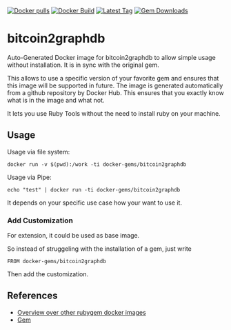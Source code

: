 [![Docker pulls](https://img.shields.io/docker/pulls/rubygem/bitcoin2graphdb.svg)](https://hub.docker.com/r/rubygem/bitcoin2graphdb/)
[![Docker Build](https://img.shields.io/docker/automated/rubygem/bitcoin2graphdb.svg)](https://hub.docker.com/r/rubygem/bitcoin2graphdb/)
[![Latest Tag](https://img.shields.io/github/tag/docker-rubygem/bitcoin2graphdb.svg)](https://hub.docker.com/r/rubygem/bitcoin2graphdb/)
[![Gem Downloads](https://img.shields.io/gem/dt/bitcoin2graphdb.svg)](https://rubygems.org/gems/bitcoin2graphdb/)
# bitcoin2graphdb

Auto-Generated Docker image for bitcoin2graphdb to allow simple usage without installation.
It is in sync with the original gem.

This allows to use a specific version of your favorite gem and ensures that this image will be supported in future.
The image is generated automatically from a github repository by Docker Hub.
This ensures that you exactly know what is in the image and what not.

It lets you use Ruby Tools without the need to install ruby on your machine.

## Usage

Usage via file system:

`docker run -v $(pwd):/work -ti docker-gems/bitcoin2graphdb`

Usage via Pipe:

`echo "test" | docker run -ti docker-gems/bitcoin2graphdb`

It depends on your specific use case how your want to use it.

### Add Customization

For extension, it could be used as base image.

So instead of struggeling with the installation of a gem, just write

`FROM docker-gems/bitcoin2graphdb`

Then add the customization.

## References

 - [Overview over other rubygem docker images](https://github.com/thinkbot/docker-rubygem)
 - [Gem](https://rubygems.org/gems/bitcoin2graphdb/)
